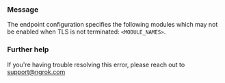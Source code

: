 
### Message
The endpoint configuration specifies the following modules which may not be enabled when TLS is not terminated: <code>&lt;MODULE_NAMES&gt;</code>.

### Further help
If you're having trouble resolving this error, please reach out to [support@ngrok.com](mailto:support@ngrok.com?subject=Help%20with%20ERR_NGROK_1662)

